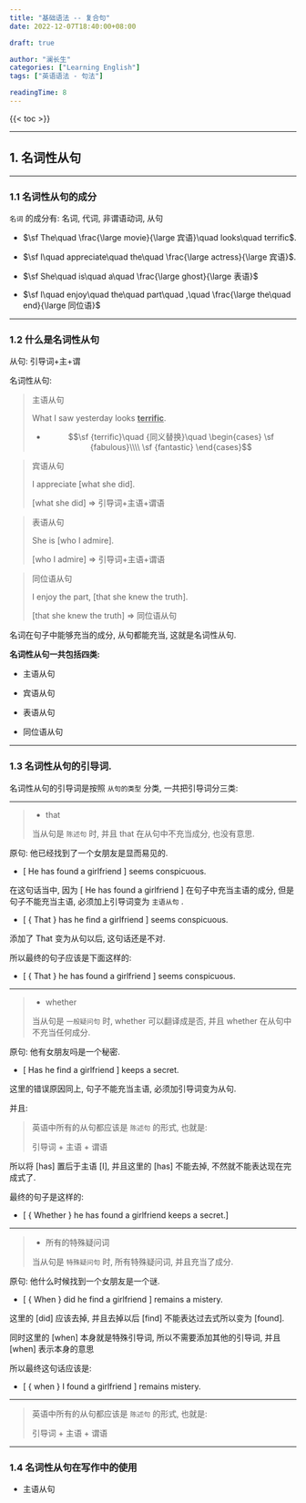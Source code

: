 ```yaml
---
title: "基础语法 -- 复合句"
date: 2022-12-07T18:40:00+08:00

draft: true

author: "澜长生"
categories: ["Learning English"]
tags: ["英语语法 - 句法"]

readingTime: 8
---
```


{{< toc >}}

<!--more-->

---

## 1. 名词性从句

---

### 1.1 名词性从句的成分

`名词` 的成分有: 名词, 代词, 非谓语动词, 从句

- $\sf The\quad \frac{\large movie}{\large 宾语}\quad looks\quad terrific$.

- $\sf I\quad appreciate\quad the\quad \frac{\large actress}{\large 宾语}$.

- $\sf She\quad is\quad a\quad \frac{\large ghost}{\large 表语}$

- $\sf I\quad enjoy\quad the\quad part\quad ,\quad \frac{\large the\quad end}{\large 同位语}$

---

### 1.2 什么是名词性从句

从句: 引导词+主+谓

名词性从句:

> 主语从句
>
> What I saw yesterday looks **<u>terrific</u>**.
>  
> - $$\sf 
  {terrific}\quad {同义替换}\quad \begin{cases}
  \sf {fabulous}\\\\ \sf {fantastic}
  \end{cases}$$

> 宾语从句
>
> I appreciate [what she did].
>  
> [what she did] => 引导词+主语+谓语

> 表语从句
>
> She is [who I admire].
>  
> [who I admire] => 引导词+主语+谓语

> 同位语从句
>
> I enjoy the part, [that she knew the truth].
>  
> [that she knew the truth] => 同位语从句

名词在句子中能够充当的成分, 从句都能充当, 这就是名词性从句.

**名词性从句一共包括四类:**

- 主语从句

- 宾语从句

- 表语从句

- 同位语从句

---

### 1.3 名词性从句的引导词.

名词性从句的引导词是按照 `从句的类型` 分类, 一共把引导词分三类:

---

> - that
>
> 当从句是 `陈述句` 时, 并且 that 在从句中不充当成分, 也没有意思.

原句: 他已经找到了一个女朋友是显而易见的.

- [ He has found a girlfriend ] seems conspicuous.

在这句话当中, 因为 [ He has found a girlfriend ] 在句子中充当主语的成分, 但是句子不能充当主语, 必须加上引导词变为 `主语从句` .

- [ { That } has he find a girlfriend ] seems conspicuous.

添加了 That 变为从句以后, 这句话还是不对.

所以最终的句子应该是下面这样的:

- [ { That } he has found a girlfriend ] seems conspicuous.

---

> - whether
>
> 当从句是 `一般疑问句` 时, whether 可以翻译成是否, 并且 whether 在从句中不充当任何成分.

原句: 他有女朋友吗是一个秘密.

- [ Has he find a girlfriend ] keeps a secret.

这里的错误原因同上, 句子不能充当主语, 必须加引导词变为从句.

并且:

> 英语中所有的从句都应该是 `陈述句` 的形式, 也就是:
>
> 引导词 + 主语 + 谓语

所以将 [has] 置后于主语 [I], 并且这里的 [has] 不能去掉, 不然就不能表达现在完成式了.

最终的句子是这样的:

- [ { Whether } he has found a girlfriend keeps a secret.]

---

> - 所有的特殊疑问词
>
> 当从句是 `特殊疑问句` 时, 所有特殊疑问词, 并且充当了成分.

原句: 他什么时候找到一个女朋友是一个谜.

- [ { When } did he find a girlfriend ] remains a mistery.

这里的 [did] 应该去掉, 并且去掉以后 [find] 不能表达过去式所以变为 [found].

同时这里的 [when] 本身就是特殊引导词, 所以不需要添加其他的引导词, 并且 [when] 表示本身的意思

所以最终这句话应该是:

- [ { when } I found a girlfriend ] remains mistery.

---

> 英语中所有的从句都应该是 `陈述句` 的形式, 也就是:
>
> 引导词 + 主语 + 谓语

---

### 1.4 名词性从句在写作中的使用

- 主语从句




